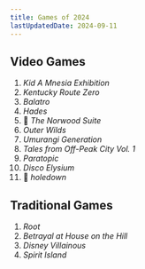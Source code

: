 ```yaml
---
title: Games of 2024
lastUpdatedDate: 2024-09-11
---
```


## Video Games

1. _Kid A Mnesia Exhibition_
2. _Kentucky Route Zero_
3. _Balatro_
4. _Hades_
5. 🔁 _The Norwood Suite_
6. _Outer Wilds_
7. _Umurangi Generation_
8. _Tales from Off-Peak City Vol. 1_
9. _Paratopic_
10. _Disco Elysium_
11. 🔁 _holedown_

## Traditional Games

1. _Root_
2. _Betrayal at House on the Hill_
3. _Disney Villainous_
4. _Spirit Island_